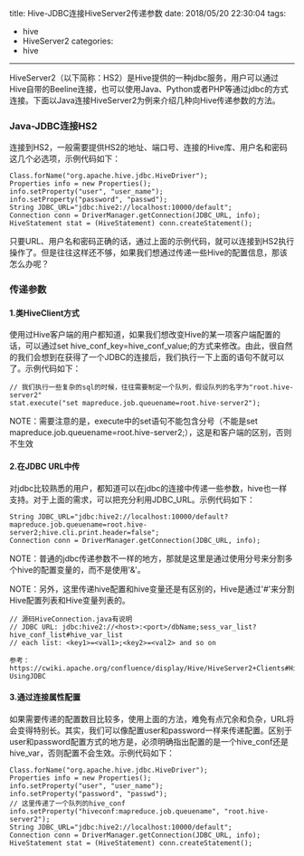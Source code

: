 

title: Hive-JDBC连接HiveServer2传递参数
date: 2018/05/20 22:30:04
tags:
- hive
- HiveServer2
categories:
- hive

---

HiveServer2（以下简称：HS2）是Hive提供的一种jdbc服务，用户可以通过Hive自带的Beeline连接，也可以使用Java、Python或者PHP等通过jdbc的方式连接。下面以Java连接HiveServer2为例来介绍几种向Hive传递参数的方法。

<!--more-->


### Java-JDBC连接HS2

连接到HS2，一般需要提供HS2的地址、端口号、连接的Hive库、用户名和密码这几个必选项，示例代码如下：

```
Class.forName("org.apache.hive.jdbc.HiveDriver");
Properties info = new Properties();
info.setProperty("user", "user_name");
info.setProperty("password", "passwd");
String JDBC_URL="jdbc:hive2://localhost:10000/default";
Connection conn = DriverManager.getConnection(JDBC_URL, info);
HiveStatement stat = (HiveStatement) conn.createStatement();

```

只要URL、用户名和密码正确的话，通过上面的示例代码，就可以连接到HS2执行操作了。但是往往这样还不够，如果我们想通过传递一些Hive的配置信息，那该怎么办呢？


### 传递参数

#### 1.类HiveClient方式

使用过Hive客户端的用户都知道，如果我们想改变Hive的某一项客户端配置的话，可以通过set hive_conf_key=hive_conf_value;的方式来修改。由此，很自然的我们会想到在获得了一个JDBC的连接后，我们执行一下上面的语句不就可以了。示例代码如下：

```
// 我们执行一些复杂的sql的时候，往往需要制定一个队列，假设队列的名字为"root.hive-server2"
stat.execute("set mapreduce.job.queuename=root.hive-server2"); 

```

NOTE：需要注意的是，execute中的set语句不能包含分号（不能是set mapreduce.job.queuename=root.hive-server2;），这是和客户端的区别，否则不生效

#### 2.在JDBC URL中传

对jdbc比较熟悉的用户，都知道可以在jdbc的连接中传递一些参数，hive也一样支持。对于上面的需求，可以把充分利用JDBC_URL。示例代码如下：

```
String JDBC_URL="jdbc:hive2://localhost:10000/default?mapreduce.job.queuename=root.hive-server2;hive.cli.print.header=false";
Connection conn = DriverManager.getConnection(JDBC_URL, info);

```

NOTE：普通的jdbc传递参数不一样的地方，那就是这里是通过使用分号来分割多个hive的配置变量的，而不是使用'&'。

NOTE：另外，这里传递hive配置和hive变量还是有区别的，Hive是通过'#'来分割Hive配置列表和Hive变量列表的。

```
// 源码HiveConnection.java有说明
// JDBC URL: jdbc:hive2://<host>:<port>/dbName;sess_var_list?hive_conf_list#hive_var_list
// each list: <key1>=<val1>;<key2>=<val2> and so on

参考：
https://cwiki.apache.org/confluence/display/Hive/HiveServer2+Clients#HiveServer2Clients-UsingJDBC
```

#### 3.通过连接属性配置

如果需要传递的配置数目比较多，使用上面的方法，难免有点冗余和负杂，URL将会变得特别长。其实，我们可以像配置user和password一样来传递配置。区别于user和password配置方式的地方是，必须明确指出配置的是一个hive_conf还是hive_var，否则配置不会生效。示例代码如下：

```
Class.forName("org.apache.hive.jdbc.HiveDriver");
Properties info = new Properties();
info.setProperty("user", "user_name");
info.setProperty("password", "passwd");
// 这里传递了一个队列的hive_conf
info.setProperty("hiveconf:mapreduce.job.queuename", "root.hive-server2");
String JDBC_URL="jdbc:hive2://localhost:10000/default";
Connection conn = DriverManager.getConnection(JDBC_URL, info);
HiveStatement stat = (HiveStatement) conn.createStatement();

```


